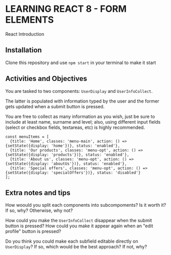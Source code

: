 # LEARNING REACT 8 - FORM ELEMENTS
React Introduction

## Installation

Clone this repository and use `npm start` in your terminal to make it start

## Activities and Objectives

You are tasked to two components: `UserDisplay` and `UserInfoCollect`.

The latter is populated with information typed by the user and the former gets updated when a submit button is pressed.

You are free to collect as many information as you wish, just be sure to include at least name, surname and level; also, using different input fields (select or checkbox fields, textareas, etc) is highly recommended.

```
const menuItems = [
  {title: 'Home', classes: 'menu-main', action: () => {setState({display: 'home'})}, status: 'enabled'},
  {title: 'Our products', classes: 'menu-opt', action: () => {setState({display: 'products'})}, status: 'enabled'},
  {title: 'About us', classes: 'menu-opt', action: () => {setState({display: 'aboutUs'})}, status: 'enabled'},
  {title: 'Special offers', classes: 'menu-opt', action: () => {setState({display: 'specialOffers'})}, status: 'disabled'}
];
```

## Extra notes and tips

How woould you split each components into subcompoments? Is it worth it? If so, why? Otherwise, why not?

How could you make the `UserInfoCollect` disappear when the submit button is pressed? How could you make it appear again when an "edit profile" button is pressed?

Do you think you could make each subfield editable directly on `UserDisplay`? If so, which would be the best approach? If not, why?
